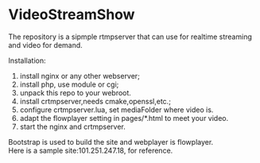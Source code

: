 # VideoStreamShow
The repository is a sipmple rtmpserver that can use for realtime streaming and video for demand.

Installation:

1. install nginx or any other webserver;
2. install php, use module or cgi;
3. unpack this repo to your webroot.
4. install crtmpserver,needs cmake,openssl,etc.;
5. configure crtmpserver.lua, set mediaFolder where video is.
6. adapt the flowplayer setting in pages/*.html to meet your video.
7. start the nginx and crtmpserver.

Bootstrap is used to build the site and webplayer is flowplayer.<br>
Here is a sample site:101.251.247.18, for reference.
